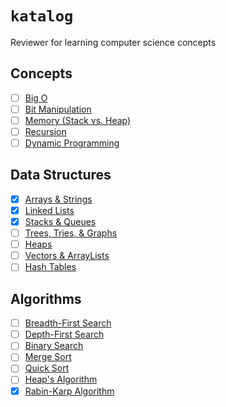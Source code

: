 # `katalog`

Reviewer for learning computer science concepts

## Concepts
- [ ] [Big O](https://github.com/rjbernaldo/katalog/tree/master/concepts/big-o.md)
- [ ] [Bit Manipulation]()
- [ ] [Memory (Stack vs. Heap)]()
- [ ] [Recursion]()
- [ ] [Dynamic Programming]()

## Data Structures
- [x] [Arrays & Strings](https://github.com/rjbernaldo/katalog/tree/master/data-structures/arrays-and-strings.md)
- [x] [Linked Lists](https://github.com/rjbernaldo/katalog/tree/master/data-structures/linked-lists.md)
- [x] [Stacks & Queues](https://github.com/rjbernaldo/katalog/tree/master/data-structures/stacks-and-queues.md)
- [ ] [Trees, Tries, & Graphs]()
- [ ] [Heaps]()
- [ ] [Vectors & ArrayLists]()
- [ ] [Hash Tables]()

## Algorithms
- [ ] [Breadth-First Search]()
- [ ] [Depth-First Search]()
- [ ] [Binary Search]()
- [ ] [Merge Sort]()
- [ ] [Quick Sort]()
- [ ] [Heap's Algorithm]()
- [x] [Rabin-Karp Algorithm](https://github.com/rjbernaldo/katalog/blob/master/algorithms/rabin-karp.js)
